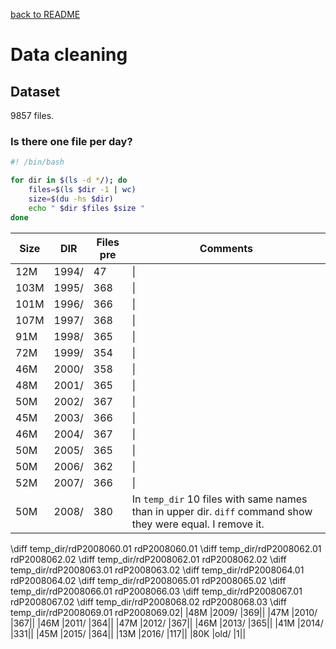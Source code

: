[back to README](https://github.com/luismiguelcasadodiaz/Helio_Sentinel_Crew/tree/main)
# Data cleaning
## Dataset 
9857 files.

### Is there one file per day?
```bash
#! /bin/bash

for dir in $(ls -d */); do
	files=$(ls $dir -1 | wc)
	size=$(du -hs $dir)
	echo " $dir $files $size "
done
```


|Size| DIR   | Files pre|Comments|
|-----|------|------|----------------|
|12M	|1994/ |47|\|
|103M	|1995/ |368|\|
|101M	|1996/ |366|\|
|107M	|1997/ |368|\|
|91M	|1998/ |365|\|
|72M	|1999/ |354|\|
|46M	|2000/ |358|\|
|48M	|2001/ |365|\|
|50M	|2002/ |367|\|
|45M	|2003/ |366|\|
|46M	|2004/ |367|\|
|50M	|2005/ |365|\|
|50M	|2006/ |362|\|
|52M	|2007/ |366|\|
|50M	|2008/ |380|In `temp_dir` 10 files with same names than in upper dir. `diff` command show they were equal. I remove it. 
\diff temp_dir/rdP2008060.01 rdP2008060.01 
\diff temp_dir/rdP2008062.01 rdP2008062.02 
\diff temp_dir/rdP2008062.01 rdP2008062.02 
\diff temp_dir/rdP2008063.01 rdP2008063.02 
\diff temp_dir/rdP2008064.01 rdP2008064.02 
\diff temp_dir/rdP2008065.01 rdP2008065.02 
\diff temp_dir/rdP2008066.01 rdP2008066.03 
\diff temp_dir/rdP2008067.01 rdP2008067.02 
\diff temp_dir/rdP2008068.02 rdP2008068.03 
\diff temp_dir/rdP2008069.01 rdP2008069.02|
|48M	|2009/ |369|\|
|47M	|2010/ |367|\|
|46M	|2011/ |364|\|
|47M	|2012/ |367|\|
|46M	|2013/ |365|\|
|41M	|2014/ |331|\|
|45M	|2015/ |364|\|
|13M	|2016/ |117|\|
|80K	|old/ |1|\|

